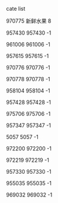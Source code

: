 cate list

970775 新鲜水果 8

957430 957430 -1

961006 961006 -1

957615 957615 -1

970776 970776 -1

970778 970778 -1

958104 958104 -1

957428 957428 -1

975706 975706 -1

957347 957347 -1

5057 5057 -1

972200 972200 -1

972219 972219 -1

957330 957330 -1

955035 955035 -1

969032 969032 -1

